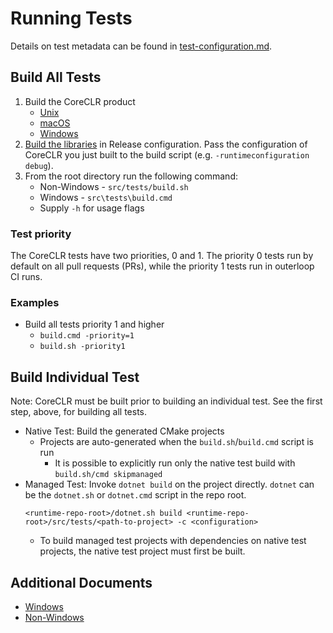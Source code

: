 # Running Tests

Details on test metadata can be found in [test-configuration.md](test-configuration.md).

## Build All Tests

1) Build the CoreCLR product
    * [Unix](../../building/coreclr/linux-instructions.md)
    * [macOS](../../building/coreclr/osx-instructions.md)
    * [Windows](../../building/coreclr/README.md)
2) [Build the libraries](../../building/libraries/README.md) in Release configuration. Pass the configuration of CoreCLR you just built to the build script (e.g. `-runtimeconfiguration debug`).
3) From the root directory run the following command:
    * Non-Windows - `src/tests/build.sh`
    * Windows - `src\tests\build.cmd`
    * Supply `-h` for usage flags

### Test priority

The CoreCLR tests have two priorities, 0 and 1. The priority 0 tests run by default on all pull requests (PRs), while the priority 1 tests run in outerloop CI runs.

### Examples

* Build all tests priority 1 and higher
  * `build.cmd -priority=1`
  * `build.sh -priority1`

## Build Individual Test

Note:  CoreCLR must be built prior to building an individual test. See the first step, above, for building all tests.

* Native Test: Build the generated CMake projects
  * Projects are auto-generated when the `build.sh`/`build.cmd` script is run
    * It is possible to explicitly run only the native test build with `build.sh/cmd skipmanaged`
* Managed Test: Invoke `dotnet build` on the project directly. `dotnet` can be the `dotnet.sh` or `dotnet.cmd` script in the repo root.
  ```
  <runtime-repo-root>/dotnet.sh build <runtime-repo-root>/src/tests/<path-to-project> -c <configuration>
  ```
  * To build managed test projects with dependencies on native test projects, the native test project must first be built.

## Additional Documents

* [Windows](windows-test-instructions.md)
* [Non-Windows](unix-test-instructions.md)
